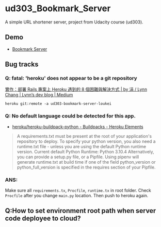 # ud303_Bookmark_Server
A simple URL shortener server,  project from Udacity course (ud303).

## Demo

- [Bookmark Server](https://ud303-bookmark-server-loukei.herokuapp.com/)

## Bug tracks

### Q: fatal: 'heroku' does not appear to be a git repository

[實作：部署 Rails 專案上 Heroku 遇到的 8 個困難與解決方式 | by 涓 / Lynn Chang | Lynn’s dev blog | Medium](https://medium.com/lynns-dev-blog/%E5%AF%A6%E4%BD%9C-%E9%83%A8%E7%BD%B2-rails-%E5%B0%88%E6%A1%88%E4%B8%8A-heroku-%E9%81%87%E5%88%B0%E7%9A%84-8-%E5%80%8B%E5%9B%B0%E9%9B%A3%E8%88%87%E8%A7%A3%E6%B1%BA%E6%96%B9%E5%BC%8F-381f6cb6330e)

`heroku git:remote -a ud303-bookmark-server-loukei`

### Q: No default language could be detected for this app.

- [heroku/heroku-buildpack-python - Buildpacks - Heroku Elements](https://elements.heroku.com/buildpacks/heroku/heroku-buildpack-python)

> A requirements.txt must be present at the root of your application's repository to deploy.
> To specify your python version, you also need a runtime.txt file - unless you are using the default Python runtime version.
> Current default Python Runtime: Python 3.10.4
> Alternatively, you can provide a setup.py file, or a Pipfile. Using pipenv will generate runtime.txt at build time if one of the field python_version or python_full_version is specified in the requires section of your Pipfile.

### ANS: 
Make sure all `requirements.tx`, `Procfile`, `runtime.tx` in root folder.
Check `Procfile` after you change `main.py` location.
Then push to heroku again.

## Q:How to set environment root path when server code deployee to cloud?
